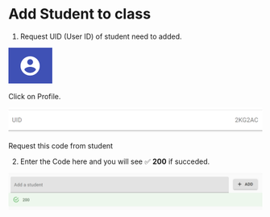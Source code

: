 # Add Student to class

1. Request UID \(User ID\) of student need to added.

![](../.gitbook/assets/image%20%282%29.png)

Click on Profile.

![](../.gitbook/assets/image%20%283%29.png)

Request this code from student

2. Enter the Code here and you will see ✅ **200** if succeded.

![](../.gitbook/assets/image%20%285%29.png)



